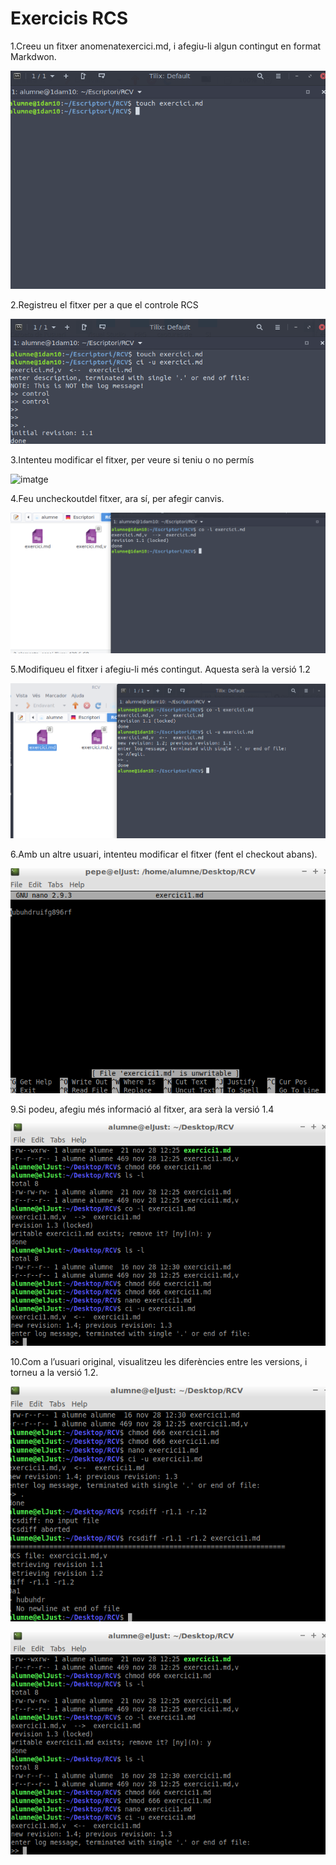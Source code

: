 # Exercicis RCS

1.Creeu un fitxer anomenatexercici.md, i afegiu-li algun contingut en format Markdwon.

![imatge](CrearArxiumd.png)

2.Registreu el fitxer per a que el controle RCS

![imatge](AfegirAcontrol.png)

3.Intenteu modificar el fitxer, per veure si teniu o no permís

![imatge](FitxersBloquejar.png)

4.Feu uncheckoutdel fitxer, ara sí, per afegir canvis.

![imatge](Desbloquejar.png)

5.Modifiqueu el fitxer i afegiu-li més contingut. Aquesta serà la versió 1.2

![imatge](Modificat.png)

6.Amb un altre usuari, intenteu modificar el fitxer (fent el checkout abans).

![imatge](PepeEdita.png)

9.Si podeu, afegiu més informació al fitxer, ara serà la versió 1.4

![imatge](1.4.png)

10.Com a l’usuari original, visualitzeu les diferències entre les versions, i torneu a la versió 1.2.

![imatge](Comparacio.png)

![imatge](1.4.png)
